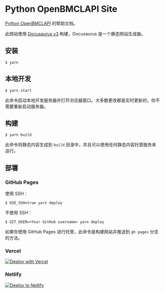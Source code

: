 # Python OpenBMCLAPI Site

[Python OpenBMCLAPI](https://github.com/TTB-Network/python-openbmclapi) 的帮助文档。

此网站使用 [Docusaurus v3](https://docusaurus.io/) 构建，Docusaurus 是一个静态网站生成器。

## 安装

```
$ yarn
```

## 本地开发

```
$ yarn start
```

此命令启动本地开发服务器并打开浏览器窗口。大多数更改都是实时更新的，你不需要重新启动服务器。

## 构建

```
$ yarn build
```

此命令将静态内容生成到 `build` 目录中，并且可以使用任何静态内容托管服务来运行。

## 部署

### GitHub Pages

使用 SSH：

```
$ USE_SSH=true yarn deploy
```

不使用 SSH：

```
$ GIT_USER=<Your GitHub username> yarn deploy
```

如果你使用 GitHub Pages 进行托管，此命令是构建网站并推送到 `gh pages` 分支的方法。

### Vercel

[![Deploy with Vercel](https://vercel.com/button)](https://vercel.com/new/clone?repository-url=https%3A%2F%2Fgithub.com%2FTTB-Network%2Fpython-openbmclapi-site)

### Netlify

[![Deploy to Netlify](https://www.netlify.com/img/deploy/button.svg)](https://app.netlify.com/start/deploy?repository=https%3A%2F%2Fgithub.com%2FTTB-Network%2Fpython-openbmclapi-site)
